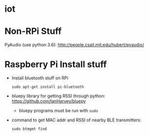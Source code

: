 # iot

# Non-RPi Stuff
PyAudio (use python 3.6): http://people.csail.mit.edu/hubert/pyaudio/
# Raspberry Pi Install stuff
- Install bluetooth stuff on RPi 
  ```
  sudo apt-get install pi-bluetooth 
  ```
- bluepy library for getting RSSI through python: https://github.com/IanHarvey/bluepy
  - bluepy programs must be run with ```sudo```

- command to get MAC addr and RSSI of nearby BLE transmitters:
  ```
  sudo btmgmt find
  ```
